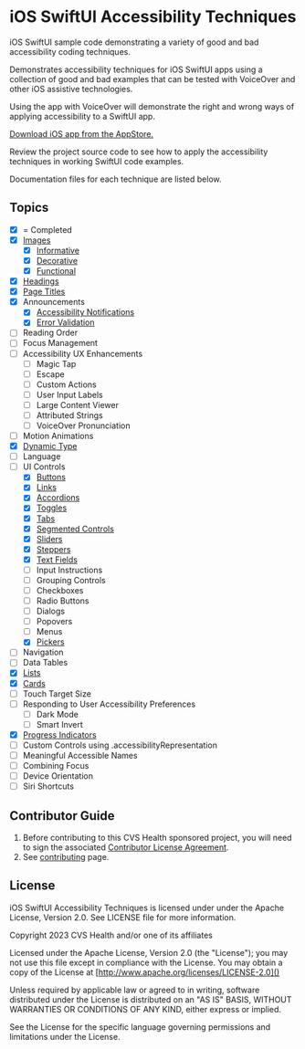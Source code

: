 # iOS SwiftUI Accessibility Techniques
iOS SwiftUI sample code demonstrating a variety of good and bad accessibility coding techniques.

Demonstrates accessibility techniques for iOS SwiftUI apps using a collection of good and bad examples that can be tested with VoiceOver and other iOS assistive technologies.

Using the app with VoiceOver will demonstrate the right and wrong ways of applying accessibility to a SwiftUI app. 

[Download iOS app from the AppStore.](https://apps.apple.com/us/app/swiftui-accessibility-techs/id6474141089)

Review the project source code to see how to apply the accessibility techniques in working SwiftUI code examples.

Documentation files for each technique are listed below.

## Topics
- [x] = Completed
- [x] [Images](iOSswiftUIa11yTechniques/Documentation/Images.md)
    - [x] [Informative](iOSswiftUIa11yTechniques/Documentation/InformativeImages.md)
    - [x] [Decorative](iOSswiftUIa11yTechniques/Documentation/DecorativeImages.md)
    - [x] [Functional](iOSswiftUIa11yTechniques/Documentation/FunctionalImages.md)
- [x] [Headings](iOSswiftUIa11yTechniques/Documentation/Headings.md)
- [x] [Page Titles](iOSswiftUIa11yTechniques/Documentation/PageTitles.md)
- [x] Announcements
    - [x] [Accessibility Notifications](iOSswiftUIa11yTechniques/Documentation/AccessibilityNotifications.md)
    - [x] [Error Validation](iOSswiftUIa11yTechniques/Documentation/ErrorValidation.md)
- [ ] Reading Order
- [ ] Focus Management
- [ ] Accessibility UX Enhancements
    - [ ] Magic Tap
    - [ ] Escape
    - [ ] Custom Actions
    - [ ] User Input Labels
    - [ ] Large Content Viewer
    - [ ] Attributed Strings
    - [ ] VoiceOver Pronunciation
- [ ] Motion Animations
- [x] [Dynamic Type](iOSswiftUIa11yTechniques/Documentation/DynamicType.md)
- [ ] Language
- [ ] UI Controls
    - [x] [Buttons](iOSswiftUIa11yTechniques/Documentation/Buttons.md)
    - [x] [Links](iOSswiftUIa11yTechniques/Documentation/Links.md)
    - [x] [Accordions](iOSswiftUIa11yTechniques/Documentation/Accordions.md)
    - [x] [Toggles](iOSswiftUIa11yTechniques/Documentation/Toggles.md)
    - [x] [Tabs](iOSswiftUIa11yTechniques/Documentation/Tabs.md)
    - [x] [Segmented Controls](iOSswiftUIa11yTechniques/Documentation/SegmentedControls.md)
    - [x] [Sliders](iOSswiftUIa11yTechniques/Documentation/Sliders.md)
    - [x] [Steppers](iOSswiftUIa11yTechniques/Documentation/Steppers.md)
    - [x] [Text Fields](iOSswiftUIa11yTechniques/Documentation/TextFields.md)
    - [ ] Input Instructions
    - [ ] Grouping Controls
    - [ ] Checkboxes
    - [ ] Radio Buttons
    - [ ] Dialogs
    - [ ] Popovers
    - [ ] Menus
    - [x] [Pickers](iOSswiftUIa11yTechniques/Documentation/Pickers.md)
- [ ] Navigation
- [ ] Data Tables
- [x] [Lists](iOSswiftUIa11yTechniques/Documentation/Lists.md)
- [x] [Cards](iOSswiftUIa11yTechniques/Documentation/Cards.md)
- [ ] Touch Target Size
- [ ] Responding to User Accessibility Preferences
    - [ ] Dark Mode
    - [ ] Smart Invert
- [x] [Progress Indicators](iOSswiftUIa11yTechniques/Documentation/ProgressIndicators.md)
- [ ] Custom Controls using .accessibilityRepresentation
- [ ] Meaningful Accessible Names
- [ ] Combining Focus
- [ ] Device Orientation
- [ ] Siri Shortcuts

## Contributor Guide

1. Before contributing to this CVS Health sponsored project, you will need to sign the associated [Contributor License Agreement](https://forms.office.com/r/tvFjdsisT2).
2. See [contributing](CONTRIBUTING.md) page.

## License
iOS SwiftUI Accessibility Techniques is licensed under under the Apache License, Version 2.0.  See LICENSE file for more information.

Copyright 2023 CVS Health and/or one of its affiliates

Licensed under the Apache License, Version 2.0 (the "License");
you may not use this file except in compliance with the License.
You may obtain a copy of the License at
[http://www.apache.org/licenses/LICENSE-2.0]()

Unless required by applicable law or agreed to in writing, software
distributed under the License is distributed on an "AS IS" BASIS,
WITHOUT WARRANTIES OR CONDITIONS OF ANY KIND, either express or implied.

See the License for the specific language governing permissions and
limitations under the License.

